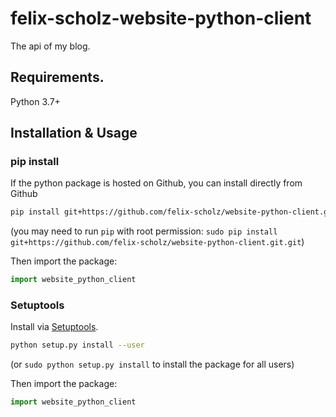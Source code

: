 # felix-scholz-website-python-client
The api of my blog.

## Requirements.

Python 3.7+

## Installation & Usage
### pip install

If the python package is hosted on Github, you can install directly from Github

```sh
pip install git+https://github.com/felix-scholz/website-python-client.git.git
```
(you may need to run `pip` with root permission: 
`sudo pip install git+https://github.com/felix-scholz/website-python-client.git.git`)

Then import the package:
```python
import website_python_client 
```

### Setuptools

Install via [Setuptools](http://pypi.python.org/pypi/setuptools).

```sh
python setup.py install --user
```
(or `sudo python setup.py install` to install the package for all users)

Then import the package:
```python
import website_python_client
```
